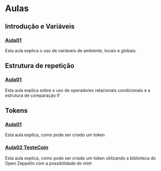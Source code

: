 # Aulas 

## Introdução e Variáveis
### [Aula01](https://github.com/juanudk/BlockchainBR/blob/main/Introdu%C3%A7%C3%A3o-Vari%C3%A1veis/Aula01.sol)  
Esta aula explica o uso de variáveis de ambiente, locais e globais.
## Estrutura de repetição
### [Aula01](https://github.com/juanudk/BlockchainBR/blob/main/Estruturas-De-Repeti%C3%A7%C3%A3o/Aula01.sol)
Esta aula explica sobre o uso de operadores relacionais condicionais e a estrutura de comparação If
## Tokens
### [Aula01](https://github.com/juanudk/BlockchainBR/blob/main/Tokens/Aula01.sol)
Esta aula explica, como pode ser criado um token
### [Aula02 TesteCoin](https://github.com/juanudk/BlockchainBR/blob/main/Tokens/TesteCoin.sol)
Esta aula explica, como pode ser criado um token utilizando a biblioteca do Open Zeppelin com a possibilidade do mint
